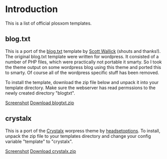 # Introduction #

This is a list of official plosxom templates.

## blog.txt ##

This is a port of the [blog.txt](http://www.plaintxt.org/themes/blogtxt/) template by [Scott Wallick](http://scottwallick.com/) (shouts and thanks!). The original blog.txt template were written for wordpress. It consisted of a number of PHP files, which were practically not portable it smarty. So I took the theme output on some wordpress blog using this theme and ported this to smarty. Of course all of the wordpress specific stuff has been removed.

To install the template, download the zip file below and unpack it into your template directory. Make sure the webserver has read permssions to the newly created directory "blogtxt".

[Screenshot](http://plosxom.googlecode.com/files/blogtxt-screenshot.png)
[Download blogtxt.zip](http://plosxom.googlecode.com/files/blogtxt.zip)


## crystalx ##

This is a port of the [Crystalx](http://www.headsetoptions.org/2007/03/12/wordpress-theme-crystalx-released/) worpress theme by [headsetoptions](http://www.headsetoptions.org/). To install, unpack the zip file to your templates directory and change your config variable "template" to "crystalx".

[Screenshot](http://plosxom.googlecode.com/files/screenshot-crytalx.png)
[Download crystalx.zip](http://plosxom.googlecode.com/files/crystalx.zip)